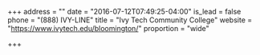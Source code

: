 +++
address = ""
date = "2016-07-12T07:49:25-04:00"
is_lead = false
phone = "(888) IVY-LINE"
title = "Ivy Tech Community College"
website = "https://www.ivytech.edu/bloomington/"
proportion = "wide"

+++
